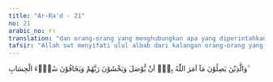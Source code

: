 ```yaml
---
title: "Ar-Ra'd - 21"
no: 21
arabic_no: ٢١
translation: "dan orang-orang yang menghubungkan apa yang diperintahkan Allah agar dihubungkan, dan mereka takut kepada Tuhannya dan takut kepada hisab yang buruk."
tafsir: "Allah swt menyifati ulul albab dari kalangan orang-orang yang beriman, yaitu orang-orang yang meyakini bahwa yang diturunkan kepada Nabi Muhammad adalah suatu kebenaran yang berlaku, sebagai berikut:\n\na. Sifat pertama: bahwa orang-orang tersebut senantiasa memenuhi janji Allah, dan tidak mau mengingkari perjanjian itu. Yang dimaksud dengan \"janji Allah\" di sini ialah janji-janji yang telah mereka ikrarkan atas diri mereka, baik mengenai hubungan mereka dengan Allah, maupun hubungan mereka dengan orang lain. Fitrah mereka yang suci, dan hati mereka yang murni mengakui adanya perjanjian itu dan wahyu Allah pun mengharuskan adanya perjanjian tersebut.\n\nMereka tidak mau mengingkari atau pun memungkiri perjanjian yang telah mereka kukuhkan, karena mereka sangat menjauhi sifat-sifat kemunafikan. \n\nBetapa pentingnya sifat memenuhi janji ini, oleh Qatadah telah disebutkan bahwa dalam Al-Quran, Allah swt telah menyebutnya sebanyak lebih dua puluh kali.\n\nb.Sifat kedua: mereka memelihara semua perintah Allah dan tidak melanggarnya, baik hak-hak Allah maupun hak-hak hamba-Nya, termasuk memelihara silaturrahim.\n\nHubungan antara sesama manusia ialah menjalin hubungan tolong-menolong, menjalin cinta dan kasih-sayang, sebagaimana disebutkan dalam hadis:\n\nDari Abi Hurairah r.a. bahwasanya ia berkata, \"Aku mendengar Rasulullah saw bersabda, \"Barang siapa senang dilapangkan rezekinya dan selalu disebut-sebut kebaikannya, maka hendaklah pelihara hubungan silaturrahim.\" (Riwayat al-Bukhari dan Muslim).\n\nDan hadis Nabi saw:\n\nDari Ibnu Abbas ia berkata, \"Bersabda Rasulullah saw, \"Sesungguh-nya kebajikan dan menghubungkan silaturrahim itu, kedua-duanya benar-benar meringankan hisab yang buruk di hari kiamat.\" Kemudian Rasulullah saw membaca ayat ini.\" (Riwayat al-Khatib dan Ibnu Asakir)\n\nc. Sifat ketiga: mereka benar-benar takut kepada Allah swt. Sifat takut kepada Allah adalah perasaan takut yang dilandasi dengan rasa hormat yang mendorong orang untuk taat kepada-Nya. Sifat ini dimiliki oleh para ulama, dan ciri dari orang-orang \"muqarrabin\". Dalam hubungan ini Allah swt telah berfirman:\n\nDi antara hamba-hamba Allah yang takut kepada-Nya, hanyalah para ulama. (Fathir/35: 28)\n\nd. Sifat keempat: mereka senantiasa takut kepada hisab yang sifatnya merugikan mereka pada hari kiamat, yaitu hasil yang buruk dari amalan mereka di hari kiamat, karena banyaknya kejahatan yang dilakukannya selagi hidup di dunia ini. Oleh sebab itu, mereka senantiasa mawas diri, sebelum dihisab amalannya di akhirat kelak. Mereka selalu membandingkan antara amal-amal mereka yang baik dengan yang buruk, selalu berusaha agar amal yang baik lebih banyak dari perbuatan yang buruk, agar neraca kebajikan mereka di akhirat kelak lebih berat daripada neraca keburukan. Dalam hal ini, Allah telah berfirman:\n\nMaka adapun orang yang berat timbangan (kebaikan)-nya, maka dia berada dalam kehidupan yang memuaskan (senang). Dan adapun orang yang ringan timbangan (kebaikan)-nya maka tempat kembalinya adalah neraka Hawiyah. (al-Qariah/101: 6 - 9)\n\ne.Sifat kelima: mereka senantiasa sabar dalam menghadapi segala cobaan dan rintangan, demi mengharapkan rida Allah. Sabar dalam hal ini berarti menahan diri terhadap segala hal yang tidak disenanginya, baik dengan cara melakukan ketaatan dan menunaikan segala kewajiban yang telah ditetapkan agama maupun dengan jalan menjauhi hal-hal yang dilarang agama. Bisa juga berarti bersikap rela menerima segala ketentuan Allah yang telah berlaku berupa musibah dan lain sebagainya.\n\nKesabaran yang diminta dari setiap orang yang berakal dan beriman ialah kesabaran yang dilakukan semata-mata karena mengharapkan keridaan Allah dan ganjaran-Nya, bukan kesabaran yang dibuat-buat karena ingin dipuji dan disebut-sebut. Itulah kesabaran yang sejati, yang menjadi sifat bagi orang-orang yang berakal dan beriman.\n\nf. Sifat keenam: mereka senantiasa mendirikan salat. Arti \"mendirikan salat\" ialah menunaikan dengan cara yang sebaik-baiknya, dengan menyempurnakan rukun dan syaratnya, disertai rasa khusyuk dan tawaduk menghadapkan wajah dan hati kepada Allah semata, tidak dibarengi dengan ria, serta memelihara waktu yang telah ditetapkan untuknya. Hal ini hanya dapat dilakukan bila pada saat-saat melakukan salat, kita merasa sedang berdiri sendiri di hadapan Allah swt, Pencipta dan Penguasa semesta alam. Dengan demikian, maka tak ada sesuatu pun yang dipikirkan pada saat itu, kecuali semata-mata bermunajah kepada Allah.\n\ng. Sifat ketujuh: mereka senantiasa menginfakkan sebagian dari rezeki yang telah dilimpahkan Allah kepada mereka, baik secara tersembunyi maupun terang-terangan, baik infak wajib seperti terhadap istri, anak, dan karib kerabat maupun infak sunah seperti terhadap fakir miskin. Kenyataan dapat memberikan pengertian kepada kita tentang rahasia yang tersimpan di dalamnya. Al-Quran berulang kali menganjurkan kepada orang-orang mukmin untuk menginfakkan sebagian dari rezeki yang telah diperolehnya kepada yang memerlukan pertolongan, dan untuk menyokong kepentingan umum. Jika mereka mau melakukannya, niscaya kemiskinan dan kemelaratan dapat dilenyapkan dari kehidupan masyarakat.\n\nh. Sifat kedelapan: mereka senantiasa menolak kejahatan dengan kebajikan, karena kebajikan itu dapat menolak kejahatan. Kenyataan menunjukkan bahwa apabila seseorang dapat bergaul dengan orang lain dengan akrab dan kasih sayang serta menolong orang-orang yang memerlukan pertolongan, ia tidak akan dimusuhi atau dibenci oleh masyarakatnya. Apabila ia mendapat musibah, maka orang yang pernah mendapat pertolongannya akan segera pula mengulurkan pertolongan kepadanya. Sebaliknya orang yang suka menyakiti orang lain, atau enggan memberikan bantuan dan pertolongan adalah orang yang egois dan tidak menggunakan akalnya. Sikap dan perbuatannya itu hanyalah mempersempit ruang lingkup kehidupannya sendiri, serta menimbulkan kebencian dan kedengkian orang lain terhadap dirinya.\n\nBerbuat kebaikan untuk menghindari kejahatan, atau sedapat mungkin membalas perbuatan jahat orang lain dengan berbuat kebajikan atau dengan diam adalah tanda orang yang mau menggunakan akalnya dan bijaksana. Firman Allah:\n\n\"... dan apabila orang-orang bodoh menyapa mereka (dengan kata-kata yang menghina), mereka mengucapkan, \"salam.\" (al-Furqan/25: 63)\n\nDari sini dapat dipahami, betapa tingginya nilai ajaran agama Islam dalam membina hubungan baik antara sesama manusia guna menciptakan kerukunan dan kesejahteraan masyarakat.\n\nPada akhir ayat ini, Allah swt menegaskan bahwa orang-orang yang memiliki sifat-sifat tersebut pasti akan memperoleh tempat kediaman terakhir yang baik, yaitu surga Jannatun Naim di akhirat kelak di samping kebahagiaan, ketenangan, dan kesejahteraan di dunia ini."
---
```


وَالَّذِيْنَ يَصِلُوْنَ مَآ اَمَرَ اللّٰهُ بِهٖٓ اَنْ يُّوْصَلَ وَيَخْشَوْنَ رَبَّهُمْ وَيَخَافُوْنَ سُوْۤءَ الْحِسَابِ ۗ   
